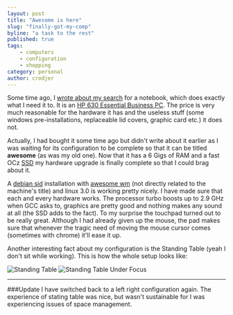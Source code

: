 ```yaml
---
layout: post
title: "Awesome is here"
slug: "finally-got-my-comp"
byline: "a task to the rest"
published: true
tags:
    - computers
    - configuration
    - shopping
category: personal
author: crodjer
---
```


Some time ago, I [wrote about my search](/personal/2011/08/11/what-i-learnt-about-buying-computers/)
for a notebook, which does exactly what I need it to. It is an [HP 630
Essential Business PC](http://www.flipkart.com/computers/laptops/hp/itmczxzyhgkabvgp).
The price is very much reasonable for the hardware it has and the useless stuff
(some windows pre-installations, replaceable lid covers, graphic card etc.) it
does not.

Actually, I had bought it some time ago but didn't write about it earlier as I
was waiting for its configuration to be complete so that it can be titled
**awesome** (as was my old one). Now that it has a 6 Gigs of RAM and a fast OCz
[SSD](http://en.wikipedia.org/wiki/Solid-state_drive) my hardware upgrade is
finally complete so that I could brag about it.

A [debian sid](http://www.debian.org/releases/sid/) installation with [awesome
wm](http://awesome.naquadah.org/) (not directly related to the machine's title)
and linux 3.0 is working pretty nicely. I have made sure that each and every
hardware works. The processor turbo boosts up to 2.9 GHz when GCC asks to,
graphics are pretty good and nothing makes any sound at all (the SSD adds to
the fact). To my surprise the touchpad turned out to be really great. Although
I had already given up the mouse, the pad makes sure that whenever the tragic
need of moving the mouse cursor comes (sometimes with chrome) it'll ease it up.

Another interesting fact about my configuration is the Standing Table (yeah I
don't sit while working). This is how the whole setup looks like:

![Standing Table](http://i1105.photobucket.com/albums/h356/crodjer/Blog%20Posts/Standing%20Table/Image0123.jpg)
![Standing Table Under Focus](http://i1105.photobucket.com/albums/h356/crodjer/Blog%20Posts/Standing%20Table/Image0124.jpg)

----

###Update
I have switched back to a left right configuration again. The experience of
stating table was nice, but wasn't sustainable for I was experiencing issues
of space management.
